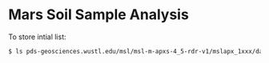 # Mars Soil Sample Analysis




To store intial list:
```bash
$ ls pds-geosciences.wustl.edu/msl/msl-m-apxs-4_5-rdr-v1/mslapx_1xxx/data/sol0*/*rwp*.csv > coe332-MarsSoilSampleAnalysis/initial_sol_list.txt 
```

